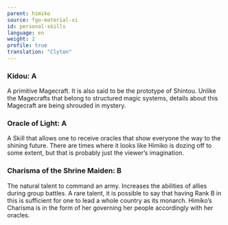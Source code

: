 ```yaml
---
parent: himiko
source: fgo-material-xi
id: personal-skills
language: en
weight: 2
profile: true
translation: "Clyton"
---
```


### Kidou: A

A primitive Magecraft. It is also said to be the prototype of Shintou. Unlike the Magecrafts that belong to structured magic systems, details about this Magecraft are being shrouded in mystery.

### Oracle of Light: A

A Skill that allows one to receive oracles that show everyone the way to the shining future.
There are times where it looks like Himiko is dozing off to some extent, but that is probably just the viewer’s imagination.

### Charisma of the Shrine Maiden: B

The natural talent to command an army. Increases the abilities of allies during group battles. A rare talent, it is possible to say that having Rank B in this is sufficient for one to lead a whole country as its monarch.
Himiko’s Charisma is in the form of her governing her people accordingly with her oracles.
